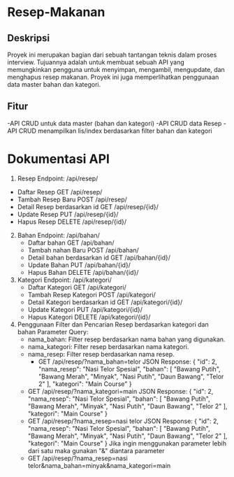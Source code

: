 # Resep-Makanan

## Deskripsi

Proyek ini merupakan bagian dari sebuah tantangan teknis dalam proses interview. 
Tujuannya adalah untuk membuat sebuah API yang memungkinkan pengguna untuk menyimpan, mengambil, mengupdate, dan menghapus resep makanan.
Proyek ini juga memperlihatkan penggunaan data master bahan dan kategori.

## Fitur
-API CRUD untuk data master (bahan dan kategori)
-API CRUD data Resep
-API CRUD menampilkan lis/index berdasarkan filter bahan dan kategori

# Dokumentasi API

1. Resep
  Endpoint: /api/resep/
  - Daftar Resep
    GET /api/resep/
  - Tambah Resep Baru
    POST /api/resep/
  - Detail Resep berdasarkan id
    GET /api/resep/{id}/
  - Update Resep
    PUT /api/resep/{id}/
  - Hapus Resep
    DELETE /api/resep/{id}/
2. Bahan
   Endpoint: /api/bahan/
    - Daftar bahan
      GET /api/bahan/
    - Tambah nahan Baru
      POST /api/bahan/
    - Detail bahan berdasarkan id
      GET /api/bahan/{id}/
    - Update Bahan
      PUT /api/bahan/{id}/
    - Hapus Bahan
      DELETE /api/bahan/{id}/
3. Kategori
   Endpoint: /api/kategori/
    - Daftar Kategori
      GET /api/kategori/
    - Tambah Resep Kategori
      POST /api/kategori/
    - Detail Kategori berdasarkan id
      GET /api/kategori/{id}/
    - Update Kategori
      PUT /api/kategori/{id}/
    - Hapus Kategori
      DELETE /api/kategori/{id}/
4. Penggunaan Filter dan Pencarian Resep berdasarkan kategori dan bahan
   Parameter Query:
    - nama_bahan: Filter resep berdasarkan nama bahan yang digunakan.
    - nama_kategori: Filter resep berdasarkan nama kategori.
    - nama_resep: Filter resep berdasarkan nama resep.
      - GET /api/resep/?nama_bahan=telor
      JSON Response:
                    {
        "id": 2,
        "nama_resep": "Nasi Telor Spesial",
        "bahan": [
            "Bawang Putih",
            "Bawang Merah",
            "Minyak",
            "Nasi Putih",
            "Daun Bawang",
            "Telor 2"
          ],
            "kategori": "Main Course"
        }
     - GET /api/resep/?nama_kategori=main
       JSON Response:
       {
        "id": 2,
        "nama_resep": "Nasi Telor Spesial",
        "bahan": [
            "Bawang Putih",
            "Bawang Merah",
            "Minyak",
            "Nasi Putih",
            "Daun Bawang",
            "Telor 2"
          ],
            "kategori": "Main Course"
        }
    - GET /api/resep/?nama_resep=nasi telor
      JSON Response:
       {
        "id": 2,
        "nama_resep": "Nasi Telor Spesial",
        "bahan": [
            "Bawang Putih",
            "Bawang Merah",
            "Minyak",
            "Nasi Putih",
            "Daun Bawang",
            "Telor 2"
          ],
            "kategori": "Main Course"
        }
    Jika ingin menggunakan parameter lebih dari satu maka gunakan "&" diantara parameter
    - GET /api/resep/?nama_resep=nasi telor&nama_bahan=minyak&nama_kategori=main
  

    



